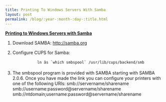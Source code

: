 ```yaml
---
title: Printing To Windows Servers With Samba
layout: post
permalink: /blog/:year-:month-:day-:title.html
---
```


<b><u>Printing to Windows Servers with Samba</b></u>


1) Download SAMBA: http://samba.org

2) Configure CUPS for Samba:

                  ln âs `which smbspool` /usr/lib/cups/backend/smb

3) The smbspool program is provided with SAMBA starting with SAMBA 2.0.6. Once you have made the link you can configure your printers with one of the following URIs:
                                  smb://servername/sharename
                                  smb://username:password@servername/sharename
                                  smb://ntdomain;username:password@servername/sharename



